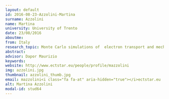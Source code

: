```yaml
---
layout: default 
id: 2016-08-23-Azzolini-Martina
surname: Azzolini
name: Martina
university: University of Trento
date: 23/08/2016
aboutme: 
from: Italy
research_topic: Monte Carlo simulations of  electron transport and mechanical phenomena in graphene and related 2d materials and composites
abstract: 
advisor: Dapor Maurizio
keywords: 
website: http://www.ectstar.eu/people/profile/mazzolini
img: azzolini.jpg
thumbnail: azzolini_thumb.jpg
email: mazzolini<i class="fa fa-at" aria-hidden="true"></i>ectstar.eu
alt: Martina Azzolini
modal-id: stud64
---
```

